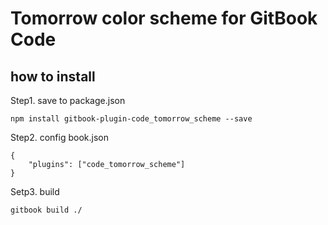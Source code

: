 # Tomorrow color scheme for GitBook Code


## how to install

Step1. save to package.json

```
npm install gitbook-plugin-code_tomorrow_scheme --save
```

Step2. config book.json

```
{
    "plugins": ["code_tomorrow_scheme"]
}
```

Setp3. build

```
gitbook build ./
```